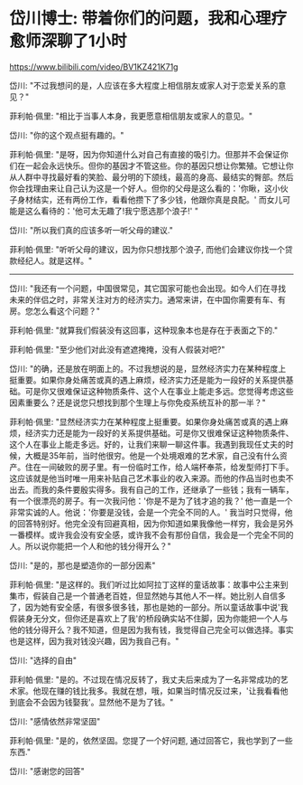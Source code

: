 # 岱川博士: 带着你们的问题，我和心理疗愈师深聊了1小时

<https://www.bilibili.com/video/BV1KZ421K71g>

岱川: "不过我想问的是，人应该在多大程度上相信朋友或家人对于恋爱关系的意见？"

菲利帕·佩里: "相比于当事人本身，我更愿意相信朋友或家人的意见。"

岱川: "你的这个观点挺有趣的。"

菲利帕·佩里: "是呀，因为你知道什么对自己有直接的吸引力。但那并不会保证你们在一起会永远快乐。但你的基因才不管这些。你的基因只想让你繁殖。它想让你从人群中寻找最好看的笑脸、最分明的下颌线，最高的身高、最结实的臀部。然后你会找理由来让自己认为这是一个好人。但你的父母是这么看的：'你瞅，这小伙子身材结实，还有两份工作，看看他攒下了多少钱，他跟你真是良配。' 而女儿可能是这么看待的：'他可太无趣了!我宁愿选那个浪子!' "

岱川: "所以我们真的应该多听一听父母的建议."

菲利帕·佩里: "听听父母的建议，因为你只想找那个浪子, 而他们会建议你找一个贷款经纪人。就是这样。"

---

岱川: "我还有一个问题，中国很常见，其它国家可能也会出现。如今人们在寻找未来的伴侣之时，非常关注对方的经济实力。通常来讲，在中国你需要有车、有房。您怎么看这个问题？"

菲利帕·佩里: "就算我们假装没有这回事，这种现象本也是存在于表面之下的."

菲利帕·佩里: "至少他们对此没有遮遮掩掩，没有人假装对吧?"

岱川: "的确，还是放在明面上的。不过我想说的是，显然经济实力在某种程度上挺重要。如果你身处痛苦或真的遇上麻烦，经济实力还是能为一段好的关系提供基础。可是你又很难保证这种物质条件、这个人在事业上能走多远。您觉得考虑这些因素重要么？还是说您只想找到那个生理上与你免疫系统互补的那一半？"

菲利帕·佩里: "显然经济实力在某种程度上挺重要。如果你身处痛苦或真的遇上麻烦，经济实力还是能为一段好的关系提供基础。可是你又很难保证这种物质条件、这个人在事业上能走多远。好的，让我们来聊一聊这件事。我遇到我现任丈夫的时候，大概是35年前，当时他很穷。他是一个处境艰难的艺术家，自己没有什么资产。住在一间破败的房子里。有一份临时工作，给人端杯奉茶，给发型师打下手。这应该就是他当时唯一用来补贴自己艺术事业的收入来源。而他的作品当时也卖不出去。而我的条件要殷实得多。我有自己的工作，还继承了一些钱；我有一辆车，有一个很漂亮的房子。有一次我问他：'你是不是为了钱才追的我？' 他一直是一个非常实诚的人。他说：'你要是没钱，会是一个完全不同的人。' 我当时只觉得，他的回答特别好。他完全没有回避真相，因为你知道如果我像他一样穷，我会是另外一番模样。或许我会没有安全感，或许我不会有那份自信，我会是一个完全不同的人。所以说你能把一个人和他的钱分得开么？"

岱川: "是的，那也是塑造你的一部分因素"

菲利帕·佩里: "是这样的。我们听过比如阿拉丁这样的童话故事：故事中公主来到集市，假装自己是一个普通老百姓，但显然她与其他人不一样。她比别人自信多了，因为她有安全感，有很多很多钱，那也是她的一部分。所以童话故事中说'我假装身无分文，但你还是喜欢上了我'的桥段确实站不住脚，因为你能把一个人与他的钱分得开么？我不知道，但是因为我有钱，我觉得自己完全可以做选择。事实也是这样，因为我对钱没兴趣，因为我自己有。"

岱川: "选择的自由"

菲利帕·佩里: "是的。不过现在情况反转了，我丈夫后来成为了一名非常成功的艺术家。他现在赚的钱比我多。我就在想，哦，如果当时情况反过来，'让我看看他到底会不会因为钱娶我'。显然他不是为了钱。"

岱川: "感情依然非常坚固"

菲利帕·佩里: "是的，依然坚固。您提了一个好问题, 通过回答它，我也学到了一些东西."

岱川: "感谢您的回答"
